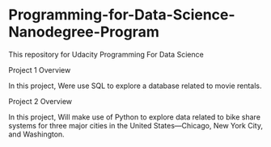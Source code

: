 # Programming-for-Data-Science-Nanodegree-Program
This repository for Udacity Programming For Data Science

Project 1 Overview

In this project, Were use SQL to explore a database related to movie rentals.

Project 2 Overview

In this project, Will make use of Python to explore data related to bike share systems for three major cities in the United States—Chicago, New York City, and Washington.